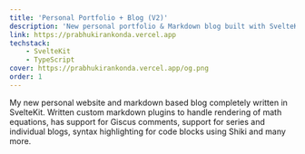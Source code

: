 ```yaml
---
title: 'Personal Portfolio + Blog (V2)'
description: 'New personal portfolio & Markdown blog built with SvelteKit'
link: https://prabhukirankonda.vercel.app
techstack:
    - SvelteKit
    - TypeScript
cover: https://prabhukirankonda.vercel.app/og.png
order: 1
---
```


My new personal website and markdown based blog completely written in SvelteKit. Written custom markdown plugins to handle rendering of math equations, has support for Giscus comments, support for series and individual blogs, syntax highlighting for code blocks using Shiki and many more.